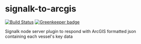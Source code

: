 # signalk-to-arcgis
[![Build Status](https://travis-ci.org/joabakk/signalk-to-arcgis.svg?branch=master)](https://travis-ci.org/joabakk/signalk-to-arcgis) [![Greenkeeper badge](https://badges.greenkeeper.io/joabakk/signalk-to-arcgis.svg)](https://greenkeeper.io/)

Signalk node server plugin to respond with ArcGIS formatted json containing each vessel's key data
